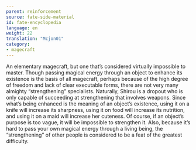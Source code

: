 ```yaml
---
parent: reinforcement
source: fate-side-material
id: fate-encyclopedia
language: en
weight: 22
translation: "Mcjon01"
category:
- magecraft
---
```


An elementary magecraft, but one that’s considered virtually impossible to master.
Though passing magical energy through an object to enhance its existence is the basis of all magecraft, perhaps because of the high degree of freedom and lack of clear executable forms, there are not very many almighty “strengthening” specialists.
Naturally, Shirou is a dropout who is only capable of succeeding at strengthening that involves weapons.
Since what’s being enhanced is the meaning of an object’s existence, using it on a knife will increase its sharpness, using it on food will increase its nutrition, and using it on a maid will increase her cuteness.
Of course, if an object’s purpose is too vague, it will be impossible to strengthen it.
Also, because it’s hard to pass your own magical energy through a living being, the “strengthening” of other people is considered to be a feat of the greatest difficulty.
